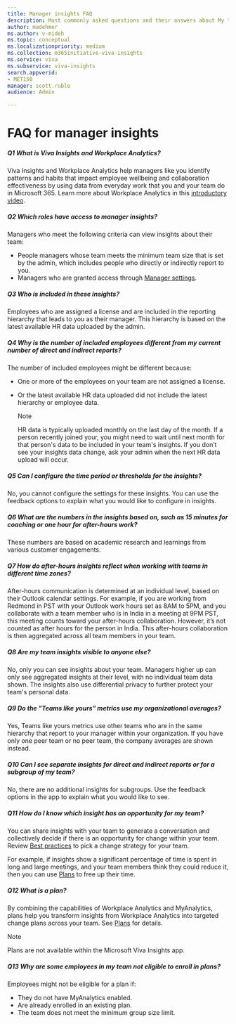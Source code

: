 ```yaml
---
title: Manager insights FAQ
description: Most commonly asked questions and their answers about My team insights in Viva Insights and Manager insights in Workplace Analytics
author: madehmer
ms.author: v-mideh
ms.topic: conceptual
ms.localizationpriority: medium
ms.collection: m365initiative-viva-insights 
ms.service: viva 
ms.subservice: viva-insights 
search.appverid: 
- MET150 
manager: scott.ruble
audience: Admin

---
```


# FAQ for manager insights

##### Q1 What is Viva Insights and Workplace Analytics?

Viva Insights and Workplace Analytics help managers like you identify patterns and habits that impact employee wellbeing and collaboration effectiveness by using data from everyday work that you and your team do in Microsoft 365. Learn more about Workplace Analytics in this [introductory video](https://www.microsoft.com/videoplayer/embed/RE4xfQk?autoplay=true).

##### Q2 Which roles have access to manager insights?

Managers who meet the following criteria can view insights about their team:

* People managers whose team meets the minimum team size that is set by the admin, which includes people who directly or indirectly report to you.
* Managers who are granted access through [Manager settings](../use/manager-settings.md).

##### Q3 Who is included in these insights?

Employees who are assigned a license and are included in the reporting hierarchy that leads to you as their manager. This hierarchy is based on the latest available HR data uploaded by the admin.

##### Q4 Why is the number of included employees different from my current number of direct and indirect reports?

The number of included employees might be different because:

* One or more of the employees on your team are not assigned a license.
* Or the latest available HR data uploaded did not include the latest hierarchy or employee data.

  >[!Note]
  >HR data is typically uploaded monthly on the last day of the month. If a person recently joined your, you might need to wait until next month for that person's data to be included in your team's insights. If you don’t see your insights data change, ask your admin when the next HR data upload will occur.

##### Q5 Can I configure the time period or thresholds for the insights?

No, you cannot configure the settings for these insights. You can use the feedback options to explain what you would like to configure in insights.

##### Q6 What are the numbers in the insights based on, such as 15 minutes for coaching or one hour for after-hours work?

These numbers are based on academic research and learnings from various customer engagements.

##### Q7 How do after-hours insights reflect when working with teams in different time zones?

After-hours communication is determined at an individual level, based on their Outlook calendar settings. For example, if you are working from Redmond in PST with your Outlook work hours set as 8AM to 5PM, and you collaborate with a team member who is in India in a meeting at 9PM PST, this meeting counts toward your after-hours collaboration. However, it’s not counted as after hours for the person in India. This after-hours collaboration is then aggregated across all team members in your team.

##### Q8 Are my team insights visible to anyone else?

No, only you can see insights about your team. Managers higher up can only see aggregated insights at their level, with no individual team data shown. The insights also use differential privacy to further protect your team's personal data.

##### Q9 Do the "Teams like yours" metrics use my organizational averages?

Yes, Teams like yours metrics use other teams who are in the same hierarchy that report to your manager within your organization. If you have only one peer team or no peer team, the company averages are shown instead.

##### Q10 Can I see separate insights for direct and indirect reports or for a subgroup of my team?

No, there are no additional insights for subgroups. Use the feedback options in the app to explain what you would like to see.

##### Q11 How do I know which insight has an opportunity for my team?

You can share insights with your team to generate a conversation and collectively decide if there is an opportunity for change within your team. Review [Best practices](./best-practices.md) to pick a change strategy for your team.

For example, if insights show a significant percentage of time is spent in long and large meetings, and your team members think they could reduce it, then you can use [Plans](./plans.md) to free up their time.

##### Q12 What is a plan?

By combining the capabilities of Workplace Analytics and MyAnalytics, plans help you transform insights from Workplace Analytics into targeted change plans across your team. See [Plans](./plans.md) for details.

>[!Note]
>Plans are not available within the Microsoft Viva Insights app.

##### Q13 Why are some employees in my team not eligible to enroll in plans?

Employees might not be eligible for a plan if:

* They do not have MyAnalytics enabled.
* Are already enrolled in an existing plan.
* The team does not meet the minimum group size limit.

